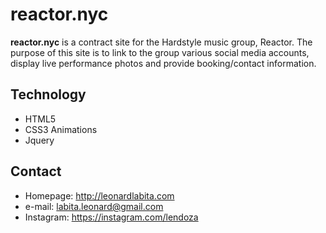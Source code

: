 reactor.nyc
======
**reactor.nyc** is a contract site for the Hardstyle music group, Reactor. The purpose of this site is to link to the group various social media accounts, display live performance photos and provide booking/contact information.

## Technology
* HTML5
* CSS3 Animations
* Jquery

## Contact

* Homepage: http://leonardlabita.com
* e-mail: labita.leonard@gmail.com
* Instagram: https://instagram.com/lendoza
